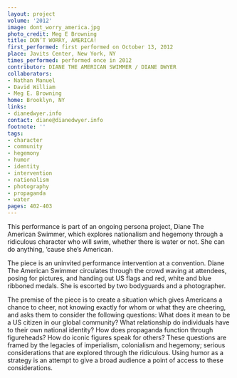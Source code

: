 ```yaml
---
layout: project
volume: '2012'
image: dont_worry_america.jpg
photo_credit: Meg E Browning
title: DON’T WORRY, AMERICA!
first_performed: first performed on October 13, 2012
place: Javits Center, New York, NY
times_performed: performed once in 2012
contributor: DIANE THE AMERICAN SWIMMER / DIANE DWYER
collaborators:
- Nathan Manuel
- David William
- Meg E. Browning
home: Brooklyn, NY
links:
- dianedwyer.info
contact: diane@dianedwyer.info
footnote: ''
tags:
- character
- community
- hegemony
- humor
- identity
- intervention
- nationalism
- photography
- propaganda
- water
pages: 402-403
---
```


This performance is part of an ongoing persona project, Diane The American Swimmer, which explores nationalism and hegemony through a ridiculous character who will swim, whether there is water or not. She can do anything, ‘cause she’s American.

The piece is an uninvited performance intervention at a convention. Diane The American Swimmer circulates through the crowd waving at attendees, posing for pictures, and handing out US flags and red, white and blue ribboned medals. She is escorted by two bodyguards and a photographer.

The premise of the piece is to create a situation which gives Americans a chance to cheer, not knowing exactly for whom or what they are cheering, and asks them to consider the following questions: What does it mean to be a US citizen in our global community? What relationship do individuals have to their own national identity? How does propaganda function through figureheads? How do iconic figures speak for others? These questions are framed by the legacies of imperialism, colonialism and hegemony; serious considerations that are explored through the ridiculous. Using humor as a strategy is an attempt to give a broad audience a point of access to these considerations.
